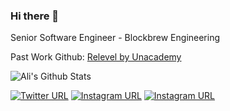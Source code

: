 ### Hi there  👋    

Senior Software Engineer - Blockbrew Engineering

Past Work Github: [Relevel by Unacademy]([https://github.com/ali-relevel](https://github.com/ali-relevel?tab=overview&from=2021-09-01&to=2022-12-31]))

<!-- [![GitHub Streak](https://github-readme-streak-stats.herokuapp.com/?user=aliarslanansari)](#) -->

![Ali's Github Stats](https://github-readme-stats.vercel.app/api?username=aliarslanansari&show_icons=true)

<!-- [![Ashutosh's github activity graph](https://github-readme-activity-graph.cyclic.app/graph?username=aliarslanansari&bg_color=d1e0ff&color=000766&line=5977a6&point=001194&area=true&hide_border=true)](https://github.com/ashutosh00710/github-readme-activity-graph) -->

[![Twitter URL](https://img.shields.io/badge/Twitter-1DA1F2?style=for-the-badge&logo=twitter&logoColor=white)](https://twitter.com/aliarslanansari)  [![Instagram URL](https://img.shields.io/badge/Instagram-E4405F?style=for-the-badge&logo=instagram&logoColor=white)](https://instagram.com/aliarslanansari)  <a href="https://www.linkedin.com/in/aliarsalanansari/" target="_blank">![Instagram URL](https://img.shields.io/badge/LinkedIn-0077B5?style=for-the-badge&logo=linkedin&logoColor=white)</a>
<!--
**aliarslanansari/aliarslanansari** is a ✨ _special_ ✨ repository because its `README.md` (this file) appears on your GitHub profile.

Here are some ideas to get you started:

- 🔭 I’m currently working on ...
- 🌱 I’m currently learning ...
- 👯 I’m looking to collaborate on ...
- 🤔 I’m looking for help with ...
- 💬 Ask me about ...
- 📫 How to reach me: ...
- 😄 Pronouns: ...
- ⚡ Fun fact: ...
-->
